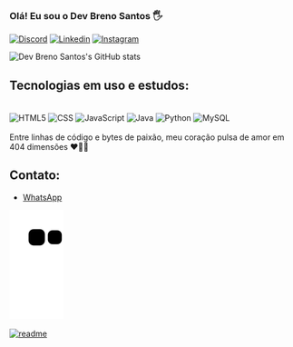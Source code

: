 
### Olá! Eu sou o Dev Breno Santos 🖐️

[![Discord](	https://img.shields.io/badge/Discord-7289DA?style=for-the-badge&logo=discord&logoColor=white)](https://discord.gg/gwAp5bGUEr)
[![Linkedin](	https://img.shields.io/badge/LinkedIn-0077B5?style=for-the-badge&logo=linkedin&logoColor=white)](https://www.linkedin.com/in/breno-amaral-84624123b/)
[![Instagram](https://img.shields.io/badge/Instagram-E4405F?style=for-the-badge&logo=instagram&logoColor=white)](https://www.instagram.com/breno_amaral.s/)

![Dev Breno Santos's GitHub stats](https://github-readme-stats.vercel.app/api?username=DevBrenoSantos&show_icons=true&theme=tokyonight)

## Tecnologias em uso e estudos: 
<div style="display: inline_block"><br/>
    <img align="center" alt="HTML5" src="https://img.shields.io/badge/HTML5-E34F26?style=for-the-badge&logo=html5&logoColor=white">
    <img align="center" alt="CSS" src="https://img.shields.io/badge/CSS3-1572B6?style=for-the-badge&logo=css3&logoColor=white">
    <img align="center" alt="JavaScript" src="https://img.shields.io/badge/JavaScript-F7DF1E?style=for-the-badge&logo=javascript&logoColor=black">
    <img align="center" alt="Java" src="https://img.shields.io/badge/Java-ED8B00?style=for-the-badge&logo=openjdk&logoColor=white">
    <img align="center" alt="Python" src="https://img.shields.io/badge/Python-3776AB?style=for-the-badge&logo=python&logoColor=white">
    <img align="center" alt="MySQL" src="https://img.shields.io/badge/MySQL-00000F?style=for-the-badge&logo=mysql&logoColor=white">
</div>
<br/>
 Entre linhas de código e bytes de paixão, meu coração pulsa de amor em 404 dimensões ❤️👩‍💻

 ## Contato:
 - [WhatsApp](https://wa.me/+5531992999149)<br/>

![snake animation](https://github.com/DevBrenoSantos/DevBrenoSantos/blob/output/github-contribution-grid-snake.svg)

[![readme](https://github-readme-stats.vercel.app/api/pin/?username=DevBrenoSantos&repo=DevBrenoSantos&theme=react)](https://github.com/DevBrenoSantos/DevBrenoSantos)
